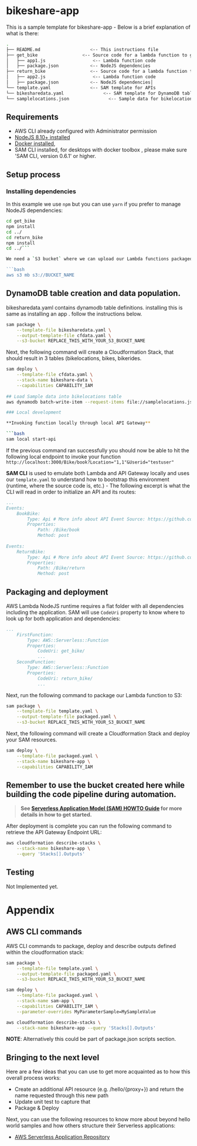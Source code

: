 # bikeshare-app

This is a sample template for bikeshare-app - Below is a brief explanation of what is there:

```bash
.
├── README.md                   <-- This instructions file
├── get_bike                 <-- Source code for a lambda function to get a bike
│   ├── app1.js                  <-- Lambda function code
│   ├── package.json            <-- NodeJS dependencies
├── return_bike                 <-- Source code for a lambda function to return a bike
│   ├── app2.js                  <-- Lambda function code
│   ├── package.json            <-- NodeJS dependencies│   
└── template.yaml               <-- SAM template for APIs
└── bikesharedata.yaml               <-- SAM template for DynamoDB tables
└── samplelocations.json               <-- Sample data for bikelocations table.

```

## Requirements

* AWS CLI already configured with Administrator permission
* [NodeJS 8.10+ installed](https://nodejs.org/en/download/)
* [Docker installed](https://www.docker.com/community-edition), 
* SAM CLI installed, for desktops with docker toolbox , please make sure 'SAM CLI, version 0.6.1' or higher.

## Setup process

### Installing dependencies

In this example we use `npm` but you can use `yarn` if you prefer to manage NodeJS dependencies:

```bash
cd get_bike
npm install
cd ../
cd return_bike
npm install
cd ../```

We need a `S3 bucket` where we can upload our Lambda functions packaged as ZIP before we deploy anything - If you don't have a S3 bucket to store code artifacts then this is a good time to create one:

```bash
aws s3 mb s3://BUCKET_NAME
```

## DynamoDB table creation and data population.
bikesharedata.yaml contains dynamodb table definitions. installing this is same as installing an app . follow the instructions below.
```bash
sam package \
    --template-file bikesharedata.yaml \
    --output-template-file cfdata.yaml \
    --s3-bucket REPLACE_THIS_WITH_YOUR_S3_BUCKET_NAME
```

Next, the following command will create a Cloudformation Stack, that should result in 3 tables (bikelocations, bikes, bikerides.

```bash
sam deploy \
    --template-file cfdata.yaml \
    --stack-name bikeshare-data \
    --capabilities CAPABILITY_IAM
    
## Load Sample data into bikelocations table
aws dynamodb batch-write-item --request-items file://samplelocations.json

### Local development

**Invoking function locally through local API Gateway**

```bash
sam local start-api
```

If the previous command ran successfully you should now be able to hit the following local endpoint to invoke your function `http://localhost:3000/Bike/book?Location="1,1"&Userid="testuser"`

**SAM CLI** is used to emulate both Lambda and API Gateway locally and uses our `template.yaml` to understand how to bootstrap this environment (runtime, where the source code is, etc.) - The following excerpt is what the CLI will read in order to initialize an API and its routes:

```yaml
...
Events:
    BookBike:
        Type: Api # More info about API Event Source: https://github.com/awslabs/serverless-application-model/blob/master/versions/2016-10-31.md#api
        Properties:
            Path: /Bike/book
            Method: post
            
Events:
    ReturnBike:
        Type: Api # More info about API Event Source: https://github.com/awslabs/serverless-application-model/blob/master/versions/2016-10-31.md#api
        Properties:
            Path: /Bike/return
            Method: post
```

## Packaging and deployment

AWS Lambda NodeJS runtime requires a flat folder with all dependencies including the application. SAM will use `CodeUri` property to know where to look up for both application and dependencies:

```yaml
...
    FirstFunction:
        Type: AWS::Serverless::Function
        Properties:
            CodeUri: get_bike/
            ...
    SecondFunction:
        Type: AWS::Serverless::Function
        Properties:
            CodeUri: return_bike/
            ...
```



Next, run the following command to package our Lambda function to S3:

```bash
sam package \
    --template-file template.yaml \
    --output-template-file packaged.yaml \
    --s3-bucket REPLACE_THIS_WITH_YOUR_S3_BUCKET_NAME
```

Next, the following command will create a Cloudformation Stack and deploy your SAM resources.

```bash
sam deploy \
    --template-file packaged.yaml \
    --stack-name bikeshare-app \
    --capabilities CAPABILITY_IAM
```

## Remember to use the bucket created here while building the code pipeline during automation.

> **See [Serverless Application Model (SAM) HOWTO Guide](https://github.com/awslabs/serverless-application-model/blob/master/HOWTO.md) for more details in how to get started.**

After deployment is complete you can run the following command to retrieve the API Gateway Endpoint URL:

```bash
aws cloudformation describe-stacks \
    --stack-name bikeshare-app \
    --query 'Stacks[].Outputs'
``` 

## Testing
Not Implemented yet.


# Appendix

## AWS CLI commands

AWS CLI commands to package, deploy and describe outputs defined within the cloudformation stack:

```bash
sam package \
    --template-file template.yaml \
    --output-template-file packaged.yaml \
    --s3-bucket REPLACE_THIS_WITH_YOUR_S3_BUCKET_NAME

sam deploy \
    --template-file packaged.yaml \
    --stack-name sam-app \
    --capabilities CAPABILITY_IAM \
    --parameter-overrides MyParameterSample=MySampleValue

aws cloudformation describe-stacks \
    --stack-name bikeshare-app --query 'Stacks[].Outputs'
```

**NOTE**: Alternatively this could be part of package.json scripts section.

## Bringing to the next level

Here are a few ideas that you can use to get more acquainted as to how this overall process works:

* Create an additional API resource (e.g. /hello/{proxy+}) and return the name requested through this new path
* Update unit test to capture that
* Package & Deploy

Next, you can use the following resources to know more about beyond hello world samples and how others structure their Serverless applications:

* [AWS Serverless Application Repository](https://aws.amazon.com/serverless/serverlessrepo/)
